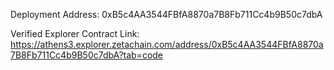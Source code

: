 Deployment Address: 0xB5c4AA3544FBfA8870a7B8Fb711Cc4b9B50c7dbA

Verified Explorer Contract Link: https://athens3.explorer.zetachain.com/address/0xB5c4AA3544FBfA8870a7B8Fb711Cc4b9B50c7dbA?tab=code